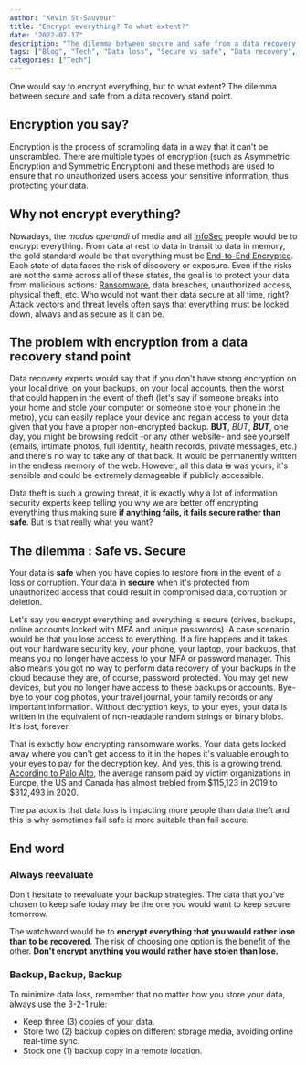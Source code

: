 ```yaml
---
author: "Kevin St-Sauveur"
title: "Encrypt everything? To what extent?"
date: "2022-07-17"
description: "The dilemma between secure and safe from a data recovery stand point."
tags: ["Blog", "Tech", "Data loss", "Secure vs safe", "Data recovery", "Backup"]
categories: ["Tech"]
---
```


One would say to encrypt everything, but to what extent? The dilemma between secure and safe from a data recovery stand point.

## Encryption you say?

Encryption is the process of scrambling data in a way that it can't be unscrambled. There are multiple types of encryption (such as Asymmetric Encryption and Symmetric Encryption) and these methods are used to ensure that no unauthorized users access your sensitive information, thus protecting your data.

## Why not encrypt everything?

Nowadays, the *modus operandi* of media and all [InfoSec](https://en.wikipedia.org/wiki/Information_security) people would be to encrypt everything. From data at rest to data in transit to data in memory, the gold standard would be that everything must be [End-to-End Encrypted](https://en.wikipedia.org/wiki/End-to-end_encryption). Each state of data faces the risk of discovery or exposure. Even if the risks are not the same across all of these states, the goal is to protect your data from malicious actions: [Ransomware](https://en.wikipedia.org/wiki/Ransomware), data breaches, unauthorized access, physical theft, etc. Who would not want their data secure at all time, right? Attack vectors and threat levels often says that everything must be locked down, always and as secure as it can be.

## The problem with encryption from a data recovery stand point

Data recovery experts would say that if you don't have strong encryption on your local drive, on your backups, on your local accounts, then the worst that could happen in the event of theft (let's say if someone breaks into your home and stole your computer or someone stole your phone in the metro), you can easily replace your device and regain access to your data given that you have a proper non-encrypted backup. **BUT**, *BUT*, **_BUT_**, one day, you might be browsing reddit -or any other website- and see yourself (emails, intimate photos, full identity, health records, private messages, etc.) and there's no way to take any of that back. It would be permanently written in the endless memory of the web. However, all this data ~~is~~ was yours, it's sensible and could be extremely damageable if publicly accessible.

Data theft is such a growing threat, it is exactly why a lot of information security experts keep telling you why we are better off encrypting everything thus making sure **if anything fails, it fails secure rather than safe**. But is that really what you want?

## The dilemma : Safe vs. Secure

Your data is **safe** when you have copies to restore from in the event of a loss or corruption. Your data in **secure** when it's protected from unauthorized access that could result in compromised data, corruption or deletion.

Let's say you encrypt everything and everything is secure (drives, backups, online accounts locked with MFA and unique passwords). A case scenario would be that you lose access to everything. If a fire happens and it takes out your hardware security key, your phone, your laptop, your backups, that means you no longer have access to your MFA or password manager. This also means you got no way to perform data recovery of your backups in the cloud because they are, of course, password protected. You may get new devices, but you no longer have access to these backups or accounts. Bye-bye to your dog photos, your travel journal, your family records or any important information. Without decryption keys, to your eyes, your data is written in the equivalent of non-readable random strings or binary blobs. It's lost, forever.

That is exactly how encrypting ransomware works. Your data gets locked away where you can't get access to it in the hopes it's valuable enough to your eyes to pay for the decryption key. And yes, this is a growing trend. [According to Palo Alto](https://unit42.paloaltonetworks.com/ransomware-threat-report-highlights/), the average ransom paid by victim organizations in Europe, the US and Canada has almost trebled from $115,123 in 2019 to $312,493 in 2020.

The paradox is that data loss is impacting more people than data theft and this is why sometimes fail safe is more suitable than fail secure.

## End word

### Always reevaluate

Don't hesitate to reevaluate your backup strategies. The data that you've chosen to keep safe today may be the one you would want to keep secure tomorrow.

The watchword would be to **encrypt everything that you would rather lose than to be recovered**. The risk of choosing one option is the benefit of the other. **Don't encrypt anything you would rather have stolen than lose.**

### Backup, Backup, Backup

To minimize data loss, remember that no matter how you store your data, always use the 3-2-1 rule:

- Keep three (3) copies of your data.
- Store two (2) backup copies on different storage media, avoiding online real-time sync.
- Stock one (1) backup copy in a remote location.